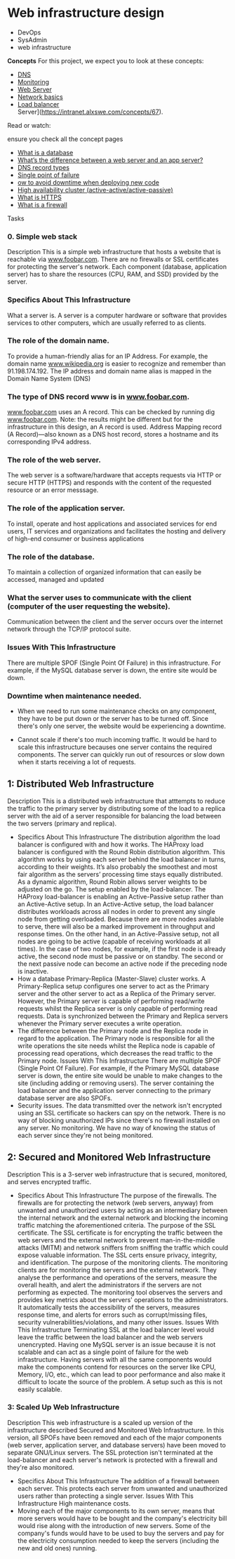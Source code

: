 # Web infrastructure design  
- DevOps 
- SysAdmin 
- web infrastructure 

**Concepts**
For this project, we expect you to look at these concepts:

- [DNS](https://intranet.alxswe.com/concepts/12)  
- [Monitoring](https://intranet.alxswe.com/concepts/13)  
- [Web Server](https://intranet.alxswe.com/concepts/17)  
- [Network basics](https://intranet.alxswe.com/concepts/33) 
- [Load balancer](https://intranet.alxswe.com/concepts/46)  
Server](https://intranet.alxswe.com/concepts/67).

Read or watch:

ensure you check all the concept pages  
- [What is a database](https://intranet.alxswe.com/rltoken/n3CdS3EA5l5psDDKbEhApA)  
- [What’s the difference between a web server and an app server?](https://intranet.alxswe.com/rltoken/0as4wDlFqyhLhf0f_gedcw)  
- [DNS record types](https://intranet.alxswe.com/rltoken/Pl3UoEfAO7K_jUKRLMmnAQ)  
- [Single point of failure](https://intranet.alxswe.com/rltoken/uxpx2YhXs10TFLIDg78chA)  
- [ow to avoid downtime when deploying new code](https://intranet.alxswe.com/rltoken/4ansLu2gtHnoFrNThqyObA)  
- [High availability cluster (active-active/active-passive)](https://intranet.alxswe.com/rltoken/TAJeVYy9U9iLaEDd6XkbRA)  
- [What is HTTPS](https://intranet.alxswe.com/rltoken/c0zs2MxrmxFLsCPOizxq6g)  
- [What is a firewall](https://intranet.alxswe.com/rltoken/j6idMcUTyNEDj1oYDQFmUw)  

Tasks
### 0. Simple web stack

Description
This is a simple web infrastructure that hosts a website that is reachable via www.foobar.com. There are no firewalls or SSL certificates for protecting the server's network. Each component (database, application server) has to share the resources (CPU, RAM, and SSD) provided by the server.

### Specifics About This Infrastructure

What a server is.
A server is a computer hardware or software that provides services to other computers, which are usually referred to as clients.

### The role of the domain name.

To provide a human-friendly alias for an IP Address. For example, the domain name www.wikipedia.org is easier to recognize and remember than 91.198.174.192. The IP address and domain name alias is mapped in the Domain Name System (DNS)

### The type of DNS record www is in www.foobar.com.

www.foobar.com uses an A record. This can be checked by running dig www.foobar.com.
Note: the results might be different but for the infrastructure in this design, an A record is used.
Address Mapping record (A Record)—also known as a DNS host record, stores a hostname and its corresponding IPv4 address.

### The role of the web server.

The web server is a software/hardware that accepts requests via HTTP or secure HTTP (HTTPS) and responds with the content of the requested resource or an error messsage.

### The role of the application server.

To install, operate and host applications and associated services for end users, IT services and organizations and facilitates the hosting and delivery of high-end consumer or business applications

### The role of the database.

To maintain a collection of organized information that can easily be accessed, managed and updated

### What the server uses to communicate with the client (computer of the user requesting the website).

Communication between the client and the server occurs over the internet network through the TCP/IP protocol suite.

### Issues With This Infrastructure
There are multiple SPOF (Single Point Of Failure) in this infrastructure.
For example, if the MySQL database server is down, the entire site would be down.

### Downtime when maintenance needed.

- When we need to run some maintenance checks on any component, they have to be put down or the server has to be turned off. Since there's only one server, the website would be experiencing a downtime.

- Cannot scale if there's too much incoming traffic.
It would be hard to scale this infrastructure becauses one server contains the required components. The server can quickly run out of resources or slow down when it starts receiving a lot of requests.

## 1: Distributed Web Infrastructure

Description
This is a distributed web infrastructure that atttempts to reduce the traffic to the primary server by distributing some of the load to a replica server with the aid of a server responsible for balancing the load between the two servers (primary and replica).

- Specifics About This Infrastructure
The distribution algorithm the load balancer is configured with and how it works.
The HAProxy load balancer is configured with the Round Robin distribution algorithm. This algorithm works by using each server behind the load balancer in turns, according to their weights. It’s also probably the smoothest and most fair algorithm as the servers’ processing time stays equally distributed. As a dynamic algorithm, Round Robin allows server weights to be adjusted on the go.
The setup enabled by the load-balancer.
The HAProxy load-balancer is enabling an Active-Passive setup rather than an Active-Active setup. In an Active-Active setup, the load balancer distributes workloads across all nodes in order to prevent any single node from getting overloaded. Because there are more nodes available to serve, there will also be a marked improvement in throughput and response times. On the other hand, in an Active-Passive setup, not all nodes are going to be active (capable of receiving workloads at all times). In the case of two nodes, for example, if the first node is already active, the second node must be passive or on standby. The second or the next passive node can become an active node if the preceding node is inactive.
- How a database Primary-Replica (Master-Slave) cluster works.
A Primary-Replica setup configures one server to act as the Primary server and the other server to act as a Replica of the Primary server. However, the Primary server is capable of performing read/write requests whilst the Replica server is only capable of performing read requests. Data is synchronized between the Primary and Replica servers whenever the Primary server executes a write operation.
- The difference between the Primary node and the Replica node in regard to the application.
The Primary node is responsible for all the write operations the site needs whilst the Replica node is capable of processing read operations, which decreases the read traffic to the Primary node.
Issues With This Infrastructure
There are multiple SPOF (Single Point Of Failure).
For example, if the Primary MySQL database server is down, the entire site would be unable to make changes to the site (including adding or removing users). The server containing the load balancer and the application server connecting to the primary database server are also SPOFs.
- Security issues.
The data transmitted over the network isn't encrypted using an SSL certificate so hackers can spy on the network. There is no way of blocking unauthorized IPs since there's no firewall installed on any server.
No monitoring.
We have no way of knowing the status of each server since they're not being monitored.
## 2: Secured and Monitored Web Infrastructure

Description
This is a 3-server web infrastructure that is secured, monitored, and serves encrypted traffic.

- Specifics About This Infrastructure
The purpose of the firewalls.
The firewalls are for protecting the network (web servers, anyway) from unwanted and unauthorized users by acting as an intermediary between the internal network and the external network and blocking the incoming traffic matching the aforementioned criteria.
The purpose of the SSL certificate.
The SSL certificate is for encrypting the traffic between the web servers and the external network to prevent man-in-the-middle attacks (MITM) and network sniffers from sniffing the traffic which could expose valuable information. The SSL certs ensure privacy, integrity, and identification.
The purpose of the monitoring clients.
The monitoring clients are for monitoring the servers and the external network. They analyse the performance and operations of the servers, measure the overall health, and alert the administrators if the servers are not performing as expected. The monitoring tool observes the servers and provides key metrics about the servers' operations to the administrators. It automatically tests the accessibility of the servers, measures response time, and alerts for errors such as corrupt/missing files, security vulnerabilities/violations, and many other issues.
Issues With This Infrastructure
Terminating SSL at the load balancer level would leave the traffic between the load balancer and the web servers unencrypted.
Having one MySQL server is an issue because it is not scalable and can act as a single point of failure for the web infrastructure.
Having servers with all the same components would make the components contend for resources on the server like CPU, Memory, I/O, etc., which can lead to poor performance and also make it difficult to locate the source of the problem. A setup such as this is not easily scalable.
### 3: Scaled Up Web Infrastructure

Description
This web infrastructure is a scaled up version of the infrastructure described Secured and Monitored Web Infrastructure. In this version, all SPOFs have been removed and each of the major components (web server, application server, and database servers) have been moved to separate GNU/Linux servers. The SSL protection isn't terminated at the load-balancer and each server's network is protected with a firewall and they're also monitored.

- Specifics About This Infrastructure
The addition of a firewall between each server.
This protects each server from unwanted and unauthorized users rather than protecting a single server.
Issues With This Infrastructure
High maintenance costs.
- Moving each of the major components to its own server, means that more servers would have to be bought and the company's electricity bill would rise along with the introduction of new servers. Some of the company's funds would have to be used to buy the servers and pay for the electricity consumption needed to keep the servers (including the new and old ones) running.
